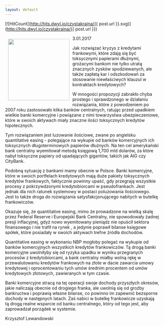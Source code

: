 ```yaml
---
layout: default
---
```


[![HitCount](http://hits.dwyl.io/czystakraina/{{ post.url }}.svg)](http://hits.dwyl.io/czystakraina/{{ post.url }})
<p><img src="{{site.baseurl}}\articles\pictures\465.frank.jpg" align="left" style="margin: 10px 10px" width="200"><!--234-->
<p>3.01.2017</p>
<p>Jak rozwiązać kryzys z kredytami frankowymi, które zdają się być toksycznymi papierami dłużnymi, grożacymi bankom nie tylko utratą znacznych zysków spodziewanych, ale także zapłatą kar i odszkodowań za stosowanie niewłaściwych klauzul w kontraktach kredytowych?</p>
<p>W mnogości propozycji zabrakło chyba prostego i sprawdzonego w działaniu rozwiązania, które z powodzeniem po 2007 roku zastosowało kilka banków centralnych, ratując przed upadkiem wielkie banki komercyjne i powiązane z nimi towarzystwa ubezpieczeniowe, które w swoich aktywach miały znaczne ilości toksycznych kredytów hipotecznych.</p>
<p>Tym rozwiązaniem jest luzowanie ilościowe, zwane po angielsku quantitative easing - polegające na wykupie od banków komercyjnych ich toksycznych długoterminowych papierów dłużnych. Na ten cel amerykański bank centralny wyemitował metodą księgową 1,700 mld dolarów, za które nabył toksyczne papiery od upadających gigantów, takich jak AIG czy CityBank.</p>
<p>Podobną sytuację z bankami mamy obecnie w Polsce. Banki komercyjne, które w swoich portfelach kredytowych mają duże pakiety toksycznych kredytów frankowych, faktycznie powinny upaść, gdy przegrają wszystkie procesy z pokrzywdzonymi kredytobiorcami w pseudofrankach. Jest jednak dla nich ratunek systemowy w postaci poluzowania ilościowego. Jest to także droga do rozwiązania satysfakcjonującego nabitych w butelkę frankowiczów.</p>
<p>Okazuje się, że quantitative easing, mimo że prowadzone na wielką skalę przez Federal Reserve i Europejski Bank Centralny, nie spowodowały żadnej presji inflacyjnej, gdyż nowo wyemitowany pieniądz nie opuścił sektora finansowego i nie trafił na rynek , a jedynie poprawił bilanse księgowe spółek, które posiadały w swoich aktywach trefne źródła dochodów.</p>
<p>Quantitative easing w wykonaniu NBP mogłoby polegać na wykupie od banków komercyjnych wszystkich kredytów frankowiczów. Tą drogą banki komercyjne uwolniłyby się od ryzyka upadku w wyniku przegranych procesów z kredytobiorcami, a bank centralny miałby wolną rękę w przewalutowaniu kredytów frankowych na złote w dacie zawarcia umowy kredytowej i oprocentowaniu tych umów średnim procentem od umów kredytowych złotowych, zawieranych w tym czasie.</p>
<p>Banki komercyjne stracą na tej operacji swoje dochody przyszłych okresów, jakie naliczają obecnie od drogiego franka, ale uwolnią się od groźby bankructwa i poprawią własne bilanse, co powinno im zapewnić bezsporne dochody w następnych latach. Zaś nabici w butelkę frankowicze uzyskają tą drogą realne wsparcie od banku centralnego, który od tego jest, aby zaprowadzał porządek w systemie.</p><p>Krzysztof Lewandowski</p>